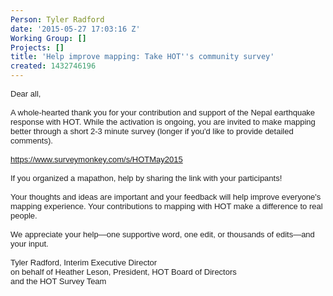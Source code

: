 ```yaml
---
Person: Tyler Radford
date: '2015-05-27 17:03:16 Z'
Working Group: []
Projects: []
title: 'Help improve mapping: Take HOT''s community survey'
created: 1432746196
---
```

<div style="color: #222222; font-family: arial, sans-serif; font-size: small; line-height: normal;">Dear all,</div><div style="color: #222222; font-family: arial, sans-serif; font-size: small; line-height: normal;">&nbsp;</div><div style="color: #222222; font-family: arial, sans-serif; font-size: small; line-height: normal;">A whole-hearted thank you for your contribution and support of the Nepal earthquake response with HOT. While the activation is ongoing, you are invited to make mapping better through a short 2-3 minute survey (longer if you'd like to provide detailed comments).</div><div style="color: #222222; font-family: arial, sans-serif; font-size: small; line-height: normal;">&nbsp;</div><div style="color: #222222; font-family: arial, sans-serif; font-size: small; line-height: normal;"><a href="https://www.surveymonkey.com/s/HOTMay2015" target="_blank">https://www.surveymonkey.com/s/HOTMay2015</a></div><div style="color: #222222; font-family: arial, sans-serif; font-size: small; line-height: normal;">&nbsp;</div><div style="color: #222222; font-family: arial, sans-serif; font-size: small; line-height: normal;">If you organized a mapathon, help by sharing the link with your participants!</div><div style="color: #222222; font-family: arial, sans-serif; font-size: small; line-height: normal;">&nbsp;</div><div style="color: #222222; font-family: arial, sans-serif; font-size: small; line-height: normal;">Your thoughts and ideas are important and your feedback will help improve everyone's mapping experience. Your contributions to mapping with HOT make a difference to real people.</div><div style="color: #222222; font-family: arial, sans-serif; font-size: small; line-height: normal;">&nbsp;</div><div style="color: #222222; font-family: arial, sans-serif; font-size: small; line-height: normal;">We appreciate your help—one supportive word, one edit, or thousands of edits—and your input.</div><div style="color: #222222; font-family: arial, sans-serif; font-size: small; line-height: normal;">&nbsp;</div><div style="color: #222222; font-family: arial, sans-serif; font-size: small; line-height: normal;">Tyler Radford, Interim Executive Director</div><div style="color: #222222; font-family: arial, sans-serif; font-size: small; line-height: normal;">on behalf of Heather Leson, President, HOT Board of Directors</div><div style="color: #222222; font-family: arial, sans-serif; font-size: small; line-height: normal;">and the HOT Survey Team</div>
